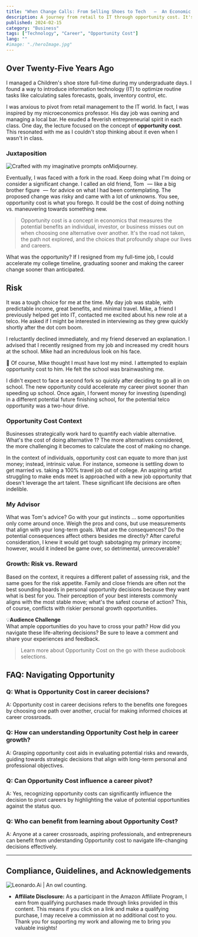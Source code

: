 ```yaml
---
title: "When Change Calls: From Selling Shoes to Tech   —  An Economic Principle That Shaped My Life"
description: A journey from retail to IT through opportunity cost. It's a story of strategic decisions, risk, and growth for those at career crossroads.
published: 2024-02-15
category: "Business"
tags: ["Technology", "Career", "Opportunity Cost"]
lang: ""
#image: "./heroImage.jpg"
---
```




## Over Twenty-Five Years Ago

I managed a Children's shoe store full-time during my undergraduate days. I found a way to introduce information technology (IT) to optimize routine tasks like calculating sales forecasts, goals, inventory control, etc.

I was anxious to pivot from retail management to the IT world. In fact, I was inspired by my microeconomics professor. His day job was owning and managing a local bar. He exuded a feverish entrepreneurial spirit in each class. One day, the lecture focused on the concept of **opportunity cost**. This resonated with me as I couldn't stop thinking about it even when I wasn't in class.

### Juxtaposition

![Crafted with my imaginative prompts onMidjourney.](https://cdn-images-1.medium.com/max/800/1*q6T8XA389nB62R9UAGvIuw.png)

Eventually, I was faced with a fork in the road. Keep doing what I'm doing or consider a significant change. I called an old friend, Tom   —  like a big brother figure   —  for advice on what I had been contemplating. The proposed change was risky and came with a lot of unknowns. You see, opportunity cost is what you forego. It could be the cost of doing nothing vs. maneuvering towards something new.

> Opportunity cost is a concept in economics that measures the potential benefits an individual, investor, or business misses out on when choosing one alternative over another. It's the road not taken, the path not explored, and the choices that profoundly shape our lives and careers.

What was the opportunity? If I resigned from my full-time job, I could accelerate my college timeline, graduating sooner and making the career change sooner than anticipated.

## Risk

It was a tough choice for me at the time. My day job was stable, with predictable income, great benefits, and minimal travel. Mike, a friend I previously helped get into IT, contacted me excited about his new role at a telco. He asked if I might be interested in interviewing as they grew quickly shortly after the dot com boom.

I reluctantly declined immediately, and my friend deserved an explanation. I advised that I recently resigned from my job and increased my credit hours at the school. Mike had an incredulous look on his face.

🤔 Of course, Mike thought I must have lost my mind. I attempted to explain opportunity cost to him. He felt the school was brainwashing me.

I didn't expect to face a second fork so quickly after deciding to go all in on school. The new opportunity could accelerate my career pivot sooner than speeding up school. Once again, I forwent money for investing (spending) in a different potential future finishing school, for the potential telco opportunity was a two-hour drive.

### Opportunity Cost Context

Businesses strategically work hard to quantify each viable alternative. What's the cost of doing alternative 1? The more alternatives considered, the more challenging it becomes to calculate the cost of making no change.

In the context of individuals, opportunity cost can equate to more than just money; instead, intrinsic value. For instance, someone is settling down to get married vs. taking a 100% travel job out of college. An aspiring artist struggling to make ends meet is approached with a new job opportunity that doesn't leverage the art talent. These significant life decisions are often indelible.

### My Advisor

What was Tom's advice? Go with your gut instincts … some opportunities only come around once. Weigh the pros and cons, but use measurements that align with your long-term goals. What are the consequences? Do the potential consequences affect others besides me directly? After careful consideration, I knew it would get tough sabotaging my primary income; however, would it indeed be game over, so detrimental, unrecoverable?

### Growth: Risk vs. Reward

Based on the context, it requires a different pallet of assessing risk, and the same goes for the risk appetite. Family and close friends are often not the best sounding boards in personal opportunity decisions because they want what is best for you. Their perception of your best interests commonly aligns with the most stable move; what's the safest course of action? This, of course, conflicts with riskier personal growth opportunities.

💡**Audience Challenge**  
What ample opportunities do you have to cross your path? How did you navigate these life-altering decisions? Be sure to leave a comment and share your experiences and feedback.

> Learn more about Opportunity Cost on the go with these audiobook selections.

## FAQ: Navigating Opportunity

### Q: What is Opportunity Cost in career decisions?

A: Opportunity cost in career decisions refers to the benefits one foregoes by choosing one path over another, crucial for making informed choices at career crossroads.

### Q: How can understanding Opportunity Cost help in career growth?

A: Grasping opportunity cost aids in evaluating potential risks and rewards, guiding towards strategic decisions that align with long-term personal and professional objectives.

### Q: Can Opportunity Cost influence a career pivot?

A: Yes, recognizing opportunity costs can significantly influence the decision to pivot careers by highlighting the value of potential opportunities against the status quo.

### Q: Who can benefit from learning about Opportunity Cost?

A: Anyone at a career crossroads, aspiring professionals, and entrepreneurs can benefit from understanding Opportunity cost to navigate life-changing decisions effectively.

---

## Compliance, Guidelines, and Acknowledgements

![Leonardo.Ai | An owl counting.](https://res-5.cloudinary.com/ddicetqs5/image/upload/f_auto,fl_force_strip,q_auto:best/v1/wayfinder-ghost-blog/0_uGgtPirpHbchvnrc)

- **Affiliate Disclosure:** As a participant in the Amazon Affiliate Program, I earn from qualifying purchases made through links provided in this content. This means if you click on a link and make a qualifying purchase, I may receive a commission at no additional cost to you. Thank you for supporting my work and allowing me to bring you valuable insights!
